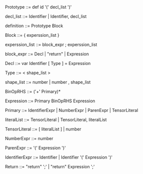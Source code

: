 Prototype ::= def id '(' decl_list ')'

decl_list ::= Identifier | Identifier, decl_list

definition ::= Prototype Block

Block ::= { experssion_list }

experssion_list ::= block_expr ; experssion_list

block_expr ::= Decl | "return" | Expression

Decl ::= var Identifier [ Type ] = Expression

Type ::= < shape_list >

shape_list ::= number | number , shape_list

BinOpRHS ::= ('+' Primary)*

Expression ::= Primary BinOpRHS Expression

Primary ::= IdentifierExpr
         |  NumberExpr
         |  ParenExpr
         |  TensorLiteral

literalList ::= TensorLiteral
             |  TensorLiteral, literalList

TensorLiteral ::= [ literalList ] | number

NumberExpr ::= number

ParenExpr ::= '(' Expression ')'

IdentifierExpr ::= Identifier
                |  Identifier '(' Expression ')'

Return ::= "return" ';'
        |  "return" Expression ';'